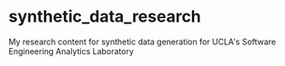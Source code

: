 # synthetic_data_research
My research content for synthetic data generation for UCLA's Software Engineering Analytics Laboratory
